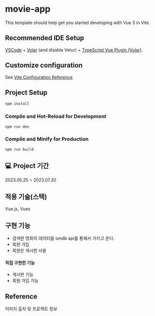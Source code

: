 # movie-app

This template should help get you started developing with Vue 3 in Vite.

## Recommended IDE Setup

[VSCode](https://code.visualstudio.com/) + [Volar](https://marketplace.visualstudio.com/items?itemName=Vue.volar) (and disable Vetur) + [TypeScript Vue Plugin (Volar)](https://marketplace.visualstudio.com/items?itemName=Vue.vscode-typescript-vue-plugin).

## Customize configuration

See [Vite Configuration Reference](https://vitejs.dev/config/).

## Project Setup

```sh
npm install
```

### Compile and Hot-Reload for Development

```sh
npm run dev
```

### Compile and Minify for Production

```sh
npm run build
```

## 💻 Project 기간

2023.05.25 ~ 2023.07.20

## 적용 기술(스택)

Vue.js, Vuex

## 구현 기능

- 검색한 영화의 데이터를 omdb api를 통해서 가지고 온다.
- 회원 가입
- 회원은 게시판 사용


#### 직접 구현한 기능

- 게시판 기능
- 회원 가입 기능

## Reference

이미지 출처 및 프로젝트 정보
